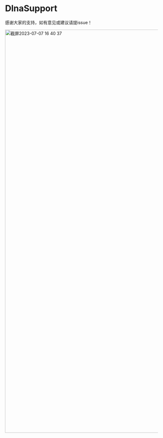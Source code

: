 # DlnaSupport
感谢大家的支持，如有意见或建议请提issue！

<img width="1330" alt="截屏2023-07-07 16 40 37" src="https://github.com/Nododo/DlnaSupport/assets/10458305/49c7680f-3e89-44ac-8faa-0e7b324af61a">
